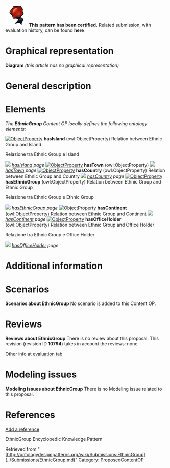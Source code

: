 [![](../images/thumb/b/b5/Certified.png/70px-Certified.png)](../Image/Certified.png.md "Certified.png") __This pattern has been certified.__
Related submission, with evaluation history, can be found __here__





#  Graphical representation


__Diagram__
_(this article has no graphical representation)_



#  General description


  




#  Elements


_The __EthnicGroup__ Content OP locally defines the following ontology elements:_



[![ObjectProperty](../../../../../../images/thumb/c/c3/ObjectProperty.gif/20px-ObjectProperty.gif)](../Image/ObjectProperty.gif.md "ObjectProperty") __hasIsland__ (owl:ObjectProperty) Relation between Ethnic Group and Island
  



Relazione tra Ethnic Group e Island 



 [![](../../../../../../images/thumb/8/87/ArrowRight.gif/11px-ArrowRight.gif)](../Image/ArrowRight.gif.md "ArrowRight.gif") _[hasIsland](../Submissions/EthnicGroup/hasIsland.md "Submissions:EthnicGroup/hasIsland") page_
[![ObjectProperty](../../../../../../images/thumb/c/c3/ObjectProperty.gif/20px-ObjectProperty.gif)](../Image/ObjectProperty.gif.md "ObjectProperty") __hasTown__ (owl:ObjectProperty) 
 [![](../../../../../../images/thumb/8/87/ArrowRight.gif/11px-ArrowRight.gif)](../Image/ArrowRight.gif.md "ArrowRight.gif") _[hasTown](../Submissions/EthnicGroup/hasTown.md "Submissions:EthnicGroup/hasTown") page_
[![ObjectProperty](../../../../../../images/thumb/c/c3/ObjectProperty.gif/20px-ObjectProperty.gif)](../Image/ObjectProperty.gif.md "ObjectProperty") __hasCountry__ (owl:ObjectProperty) Relation between Ethnic Group and Country 
 [![](../../../../../../images/thumb/8/87/ArrowRight.gif/11px-ArrowRight.gif)](../Image/ArrowRight.gif.md "ArrowRight.gif") _[hasCountry](../Submissions/EthnicGroup/hasCountry.md "Submissions:EthnicGroup/hasCountry") page_
[![ObjectProperty](../../../../../../images/thumb/c/c3/ObjectProperty.gif/20px-ObjectProperty.gif)](../Image/ObjectProperty.gif.md "ObjectProperty") __hasEthnicGroup__ (owl:ObjectProperty) Relation between Ethnic Group and Ethnic Group
  



Relazione tra Ethnic Group e Ethnic Group 



 [![](../../../../../../images/thumb/8/87/ArrowRight.gif/11px-ArrowRight.gif)](../Image/ArrowRight.gif.md "ArrowRight.gif") _[hasEthnicGroup](../Submissions/EthnicGroup/hasEthnicGroup.md "Submissions:EthnicGroup/hasEthnicGroup") page_
[![ObjectProperty](../../../../../../images/thumb/c/c3/ObjectProperty.gif/20px-ObjectProperty.gif)](../Image/ObjectProperty.gif.md "ObjectProperty") __hasContinent__ (owl:ObjectProperty) Relation between Ethnic Group and Continent 
 [![](../../../../../../images/thumb/8/87/ArrowRight.gif/11px-ArrowRight.gif)](../Image/ArrowRight.gif.md "ArrowRight.gif") _[hasContinent](../Submissions/EthnicGroup/hasContinent.md "Submissions:EthnicGroup/hasContinent") page_
[![ObjectProperty](../../../../../../images/thumb/c/c3/ObjectProperty.gif/20px-ObjectProperty.gif)](../Image/ObjectProperty.gif.md "ObjectProperty") __hasOfficeHolder__ (owl:ObjectProperty) Relation between Ethnic Group and Office Holder
  



Relazione tra Ethnic Group e Office Holder 



 [![](../../../../../../images/thumb/8/87/ArrowRight.gif/11px-ArrowRight.gif)](../Image/ArrowRight.gif.md "ArrowRight.gif") _[hasOfficeHolder](../Submissions/EthnicGroup/hasOfficeHolder.md "Submissions:EthnicGroup/hasOfficeHolder") page_
#  Additional information


#  Scenarios



__Scenarios about EthnicGroup__
No scenario is added to this Content OP.




#  Reviews



__Reviews about EthnicGroup__
There is no review about this proposal.
This revision (revision ID __10794__) takes in account the reviews: none


Other info at [evaluation tab](http://ontologydesignpatterns.org/wiki/index.php?title=Submissions:EthnicGroup&action=evaluation "http://ontologydesignpatterns.org/wiki/index.php?title=Submissions:EthnicGroup&action=evaluation")




#  Modeling issues



__Modeling issues about EthnicGroup__
There is no Modeling issue related to this proposal.




#  References


[Add a reference](index.php@title=Odp%253AAdd_reference&subject=../Submissions/EthnicGroup.md "http://ontologydesignpatterns.org/wiki/index.php?title=Odp:Add_reference&subject=Submissions%3AEthnicGroup")


  

EthnicGroup Encyclopedic Knowledge Pattern





Retrieved from "[http://ontologydesignpatterns.org/wiki/Submissions:EthnicGroup](../Submissions/EthnicGroup.md)"
 [Category](http://ontologydesignpatterns.org/wiki/Special:Categories "Special:Categories"): [ProposedContentOP](../Category/ProposedContentOP.md "Category:ProposedContentOP")